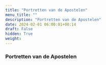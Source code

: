 ```yaml
---
title: "Portretten van de Apostelen"
menu_title: ""
description: "Portretten van de Apostelen"
date: 2024-02-01 06:00:01+00:14
draft: False
hidden: True
weight:
---
```

### Portretten van de Apostelen


